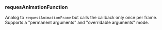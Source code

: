### requesAnimationFunction

Analog to `requestAnimationFrame` but calls the callback only once per frame.
Supports a "permanent arguments" and "overridable arguments" mode.